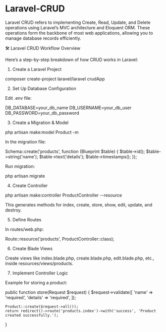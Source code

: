 # Laravel-CRUD

Laravel CRUD refers to implementing Create, Read, Update, and Delete operations using Laravel’s MVC architecture and Eloquent ORM. These operations form the backbone of most web applications, allowing you to manage database records efficiently.

🛠️ Laravel CRUD Workflow Overview

Here’s a step-by-step breakdown of how CRUD works in Laravel:

1. Create a Laravel Project
   
composer create-project laravel/laravel crudApp

2. Set Up Database Configuration
   
Edit .env file:

DB_DATABASE=your_db_name
DB_USERNAME=your_db_user
DB_PASSWORD=your_db_password

3. Create a Migration & Model

php artisan make:model Product -m

In the migration file:

Schema::create('products', function (Blueprint $table) {
    $table->id();
    $table->string('name');
    $table->text('details');
    $table->timestamps();
});

Run migration:

php artisan migrate

4. Create Controller

php artisan make:controller ProductController --resource

This generates methods for index, create, store, show, edit, update, and destroy.

5. Define Routes

In routes/web.php:

Route::resource('products', ProductController::class);

6. Create Blade Views
   
Create views like index.blade.php, create.blade.php, edit.blade.php, etc., inside resources/views/products.

7. Implement Controller Logic
   
Example for storing a product:


public function store(Request $request)
{
    $request->validate([
        'name' => 'required',
        'details' => 'required',
    ]);

    Product::create($request->all());
    return redirect()->route('products.index')->with('success', 'Product created successfully.');
}

